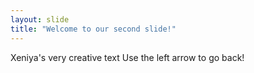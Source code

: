 ```yaml
---
layout: slide
title: "Welcome to our second slide!"
---
```

Xeniya's very creative text
Use the left arrow to go back!
